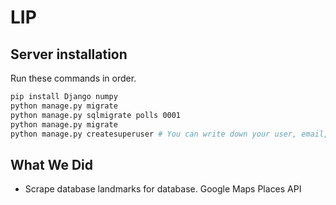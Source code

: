 # LIP

## Server installation

Run these commands in order.

```bash
pip install Django numpy
python manage.py migrate
python manage.py sqlmigrate polls 0001
python manage.py migrate
python manage.py createsuperuser # You can write down your user, email, and password in server/lipserver/credentials, which is in the .gitignore
```

## What We Did
<ul>
  <li>
    Scrape database landmarks for database. Google Maps Places API
  </li>
</ul>

